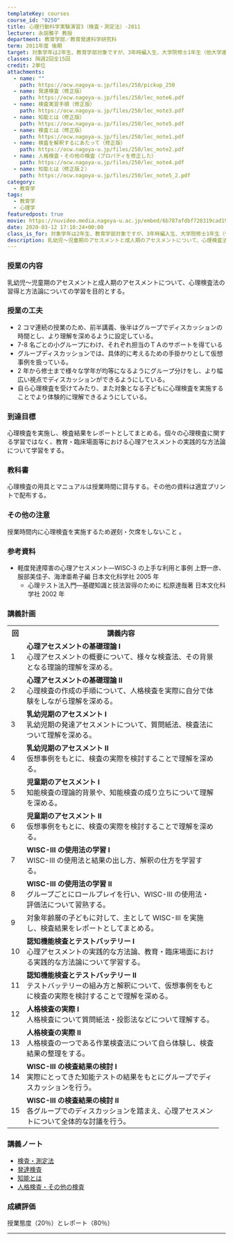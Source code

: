 ```yaml
---
templateKey: courses
course_id: "0250"
title: 心理行動科学実験演習3（検査・測定法）-2011
lecturer: 永田雅子 教授
department: 教育学部／教育発達科学研究科
term: 2011年度 後期
target: 対象学年は2年生、教育学部対象ですが、3年時編入生、大学院修士1年生（他大学進学）も含まれます。
classes: 隔週2回全15回
credit: 2単位
attachments:
  - name: ""
    path: https://ocw.nagoya-u.jp/files/250/pickup_250
  - name: 発達検査（修正版）
    path: https://ocw.nagoya-u.jp/files/250/lec_note6.pdf
  - name: 検査実習手順（修正版）
    path: https://ocw.nagoya-u.jp/files/250/lec_note3.pdf
  - name: 知能とは（修正版）
    path: https://ocw.nagoya-u.jp/files/250/lec_note5.pdf
  - name: 検査とは（修正版）
    path: https://ocw.nagoya-u.jp/files/250/lec_note1.pdf
  - name: 検査を解釈するにあたって（修正版）
    path: https://ocw.nagoya-u.jp/files/250/lec_note2.pdf
  - name: 人格検査・その他の検査（プロパティを修正した）
    path: https://ocw.nagoya-u.jp/files/250/lec_note4.pdf
  - name: 知能とは（修正版２）
    path: https://ocw.nagoya-u.jp/files/250/lec_note5_2.pdf
category:
  - 教育学
tags:
  - 教育学
  - 心理学
featuredpost: true
movie: https://nuvideo.media.nagoya-u.ac.jp/embed/6b787afdbf720319cad1933452c4818e64c38c7a
date: 2020-03-12 17:10:24+00:00
class_is_for: 対象学年は2年生、教育学部対象ですが、3年時編入生、大学院修士1年生（他大学進学）も含まれます。、2単位、隔週2回全15回
description: 乳幼児〜児童期のアセスメントと成人期のアセスメントについて、心理検査法の習得と方法論についての学習を目的とする。 ....
---
```


### 授業の内容

乳幼児〜児童期のアセスメントと成人期のアセスメントについて、心理検査法の習得と方法論についての学習を目的とする。

### 授業の工夫

- 2 コマ連続の授業のため、前半講義、後半はグループでディスカッションの時間とし、より理解を深めるように設定している。
- 7-8 名ごとの小グループにわけ、それぞれ担当のＴＡのサポートを得ている
- グループディスカッションでは、具体的に考えるための手掛かりとして仮想事例を扱っている。
- 2 年から修士まで様々な学年が均等になるようにグループ分けをし、より幅広い視点でディスカッションができるようにしている。
- 自ら心理検査を受けてみたり、また対象となる子どもに心理検査を実施することでより体験的に理解できるようにしている。 </ul>

### 到達目標

心理検査を実施し、検査結果をレポートとしてまとめる。個々の心理検査に関する学習ではなく、教育・臨床場面等における心理アセスメントの実践的な方法論について学習をする。

### 教科書

心理検査の用具とマニュアルは授業時間に貸与する。その他の資料は適宜プリントで配布する。

### その他の注意

授業時間内に心理検査を実施するため遅刻・欠席をしないこと 。

### 参考資料

- 軽度発達障害の心理アセスメント—WISC‐3 の上手な利用と事例 上野一彦、服部美佳子、海津亜希子編 日本文化科学社 2005 年
  - 心理テスト法入門—基礎知識と技法習得のために 松原達哉著 日本文化科学社 2002 年 </ul>

<h3>講義計画</h3>
<table class="basic" width="455">
<tr>
<th width="20" class="center">回</th><th width="435" class="center">講義内容</th>
</tr>
<tr>
<td class="center">1</td>
<td>
<strong>心理アセスメントの基礎理論 I</strong><br>
心理アセスメントの概要について、様々な検査法、その背景となる理論的理解を深める。
</td>
</tr>
<tr>
<td class="center">2</td>
<td><strong>心理アセスメントの基礎理論 II</strong><br>
心理検査の作成の手順について、人格検査を実際に自分で体験をしながら理解を深める。
</td>
</tr>
<tr>
<td class="center">3</td>
<td><strong>乳幼児期のアセスメント I</strong><br>
乳幼児期の発達アセスメントについて、質問紙法、検査法について理解を深める。
</td>
</tr>
<tr>
<td class="center">4</td>
<td><strong>乳幼児期のアセスメント II</strong><br>
仮想事例をもとに、検査の実際を検討することで理解を深める。
</td>
</tr>
<tr>
<td class="center">5</td>
<td><strong>児童期のアセスメント I</strong><br>
知能検査の理論的背景や、知能検査の成り立ちについて理解を深める。
</td>
</tr>
<tr>
<td class="center">6</td>
<td><strong>児童期のアセスメント II</strong><br>
仮想事例をもとに、検査の実際を検討することで理解を深める。
</td>
</tr>
<tr>
<td class="center">7</td>
<td><strong>WISC-III の使用法の学習 I</strong><br>
WISC-III の使用法と結果の出し方、解釈の仕方を学習する。
</td>
</tr>
<tr>
<td class="center">8</td>
<td><strong>WISC-III の使用法の学習 II</strong><br>
グループごとにロールプレイを行い、WISC-III の使用法・評価法について習熟する。
</td>
</tr>
<tr>
<td class="center">9</td>
<td>
対象年齢層の子どもに対して、主として WISC-III を実施し、検査結果をレポートとしてまとめる。
</td>
</tr>
<tr>
<td class="center">10</td>
<td><strong>認知機能検査とテストバッテリー I</strong><br>
心理アセスメントの実践的な方法論、教育・臨床場面における実践的な方法論について学習する。
</td>
</tr>
<tr>
<td class="center">11</td>
<td><strong>認知機能検査とテストバッテリー II</strong><br>
テストバッテリーの組み方と解釈について、仮想事例をもとに検査の実際を検討することで理解を深める。
</td>
</tr>
<tr>
<td class="center">12</td>
<td><strong>人格検査の実際 I</strong><br>
人格検査について質問紙法・投影法などについて理解する。
</td>
</tr>
<tr>
<td class="center">13</td>
<td><strong>人格検査の実際 II</strong><br>
人格検査の一つである作業検査法について自ら体験し、検査結果の整理をする。
</td>
</tr>
<tr>
<td class="center">14</td>
<td><strong>WISC-III の検査結果の検討 I</strong><br>
実際にとってきた知能テストの結果をもとにグループでディスカッションを行う。
</td>
</tr>
<tr>
<td class="center">15</td>
<td><strong>WISC-III の検査結果の検討 II</strong><br>
各グループでのディスカッションを踏まえ、心理アセスメントについて全体的な討議を行う。
</td>
</tr>
</table>

### 講義ノート

- [検査・測定法](https://ocw.nagoya-u.jp/files/250/lec_note1.pdf)
- [発達検査](https://ocw.nagoya-u.jp/files/250/lec_note6.pdf)
- [知能とは](https://ocw.nagoya-u.jp/files/250/lec_note5_2.pdf)
- [人格検査・その他の検査](https://ocw.nagoya-u.jp/files/250/lec_note4.pdf) </ul>

### 成績評価

授業態度（20％）とレポート（80％）

---
